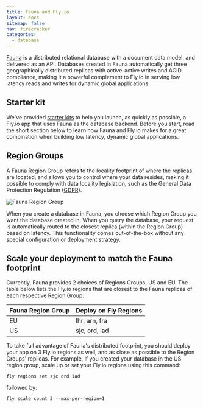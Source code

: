 ```yaml
---
title: Fauna and Fly.io
layout: docs
sitemap: false
nav: firecracker
categories:
  - database
---
```


[Fauna](https://fauna.com/) is a distributed relational database with a document data model, and delivered as an API. Databases created in Fauna automatically get three geographically distributed replicas with active-active writes and ACID compliance, making it a powerful complement to Fly.io in serving low latency reads and writes for dynamic global applications.

## Starter kit

We've provided [starter kits](https://github.com/orgs/fauna-labs/repositories?q=fly-io-starter) to help you launch, as quickly as possible, a Fly.io app that uses Fauna as the database backend. Before you start, read the short section below to learn how Fauna and Fly.io makes for a great combination when building low latency, dynamic global applications.  

## Region Groups

A Fauna Region Group refers to the locality footprint of where the replicas are located, and allows you to control where your data resides, making it possible to comply with data locality legislation, such as the General Data Protection Regulation ([GDPR](https://gdpr-info.eu/)).

![Fauna Region Group](docs/images/fauna_region_groups.png)

When you create a database in Fauna, you choose which Region Group you want the database created in. When you query the database, your request is automatically routed to the closest replica (within the Region Group) based on latency. This functionality comes out-of-the-box without any special configuration or deployment strategy.

## Scale your deployment to match the Fauna footprint

Currently, Fauna provides 2 choices of Regions Groups, US and EU. The table below lists the Fly.io regions that are closest to the Fauna replicas of each respective Region Group:

| Fauna Region Group | Deploy on Fly Regions |
|--------------------|-----------------------|
| EU                 | lhr, arn, fra         |
| US                 | sjc, ord, iad         |

To take full advantage of Fauna's distributed footprint, you should deploy your app on 3 Fly.io regions as well, and as close as possible to the Region Groups' replicas. For example, if you created your database in the US region group, scale up or set your Fly.io regions using this command:

```
fly regions set sjc ord iad
```

followed by:

```
fly scale count 3 --max-per-region=1
```

